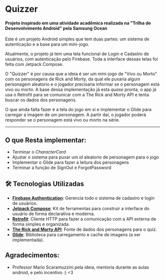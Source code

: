 # Quizzer
#### Projeto inspirado em uma atividade acadêmica realizada na "Trilha de Desenvolvimento Android" pela Samsung Ocean 

Este é um projeto Android simples que tem duas partes: um sistema de autenticação e a base para um mini-jogo.

Atualmente, o projeto já tem uma tela funcional de Login e Cadastro de usuários, com autenticação pelo Firebase. Toda a interface dessas telas foi feita com Jetpack Compose.

O "Quizzer" é por causa que a ideia é ser um mini-jogo de "Vivo ou Morto" com os personagens de Rick and Morty, da qual ele puxaria algum personagem aleatorio e o jogador precisaria informar se o personagem está vivo ou morto. A base dessa implementação já esta *_quase_* pronta, o app já usa o Retrofit para se comunicar com a The Rick and Morty API e tenta buscar os dados dos personagens.

O que ainda falta fazer é a tela do jogo em si e implementar o Glide para carregar a imagem de um personagem. A partir daí, o jogador poderá responder se o personagem está vivo ou morto na série.

---

## O que Resta implementar:
  - Terminar o _CharacterCard_ 
  - Ajustar o sistema para puxar um _id_ aleatorio de personagem para o jogo
  - Implementar o Glide para fazer a leitura dos personagens
  - Terminar a função de SignOut e ForgotPassword
## 🛠️ Tecnologias Utilizadas

* **[Firebase Authentication](https://firebase.google.com/docs/auth)**: Gerencia todo o sistema de cadastro e login de usuários.
* **[Jetpack Compose](https://developer.android.com/jetpack/compose)**: Kit de ferramentas para construir a interface do usuário de forma declarativa e moderna.
* **[Retrofit](https://square.github.io/retrofit/)**: Cliente HTTP para fazer a comunicação com a API externa de forma simples e organizada.
* **[The Rick and Morty API](https://rickandmortyapi.com/)**: Fonte de dados dos personagens para o quiz.
* **[Glide](https://github.com/bumptech/glide)**: Biblioteca para carregamento e cache de imagens (a ser implementada).

## Agradecimentos:
  - Professor Mario Scaramuzzini pela ideia, mentoria durante as aulas android, e pelo incentivo :) <3
